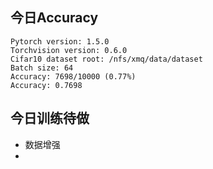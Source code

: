 ## 今日Accuracy
```language
Pytorch version: 1.5.0
Torchvision version: 0.6.0
Cifar10 dataset root: /nfs/xmq/data/dataset
Batch size: 64
Accuracy: 7698/10000 (0.77%)
Accuracy: 0.7698
```

## 今日训练待做

* 数据增强
* 
